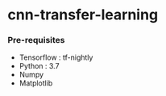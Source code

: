 # cnn-transfer-learning

### Pre-requisites
* Tensorflow : tf-nightly
* Python : 3.7
* Numpy
* Matplotlib
